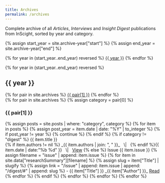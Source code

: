 ```yaml
---
title: Archives
permalink: /archives
---
```


Complete archive of all _Articles_, _Interviews_ and _Insight Digest_ publications from InScight, sorted by year and category.

{% assign start_year = site.archive-year["start"] %}
{% assign end_year = site.archive-year["end"] %}
<div class="year-list">
{% for year in (start_year..end_year) reversed %}
<a class="button" href="#{{ year }}">{{ year }}</a>
{% endfor %}
</div>

{% for year in (start_year..end_year) reversed %}
<h2 id="{{ year }}">{{ year }}</h2>
<div class="year-list">
{% for pair in site.archives %}
<a class="button" href="#{{ year }}-{{ pair[0] }}">{{ pair[1] }}</a>
{% endfor %}
</div>
{% for pair in site.archives %}
  {% assign category = pair[0] %}
  <h3 id="{{ year }}-{{ pair[0] }}">{{ pair[1] }}</h3>
  {% assign posts = site.posts | where: "category", category %}
  {% for item in posts %}
  {% assign post_year = item.date | date: "%Y" | to_integer %}
  {% if post_year != year %}
  {% continue %}
  {% endif %}
  {% if category != "digest" %}
  {{ item.title }}
  <br>
  {% if item.authors != nil %} <span class="archive-author">_{{ item.authors | join: ", " }}_ </span> &nbsp;&nbsp;\|&nbsp;&nbsp; {% endif %}{{ item.date | date:"%b %d" }} &nbsp;&nbsp;\|&nbsp;&nbsp; <a href="{{ item.url }}" class="button">View</a>
  {% else %}
  Issue {{ item.issue }}
  {% assign filename = "issue" | append: item.issue %}
  {% for item in site.data["researchSummary"][filename] %}
  {% assign slug = item["Title"] | slugify %}
  {% assign link = "/issue" | append: item.issue | append: "/digest/#" | append: slug %}
  - {{ item["Title"] }} <span class="archive-author">_{{ item["Author"] }}_</span> <a class="button" href="{{ link }}">Read</a>
  {% endfor %}
  {% endif %}
  {% endfor %}
{% endfor %}
{% endfor %}

